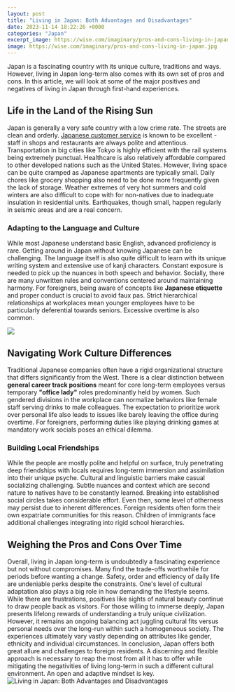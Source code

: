 ```yaml
---
layout: post
title: "Living in Japan: Both Advantages and Disadvantages"
date: 2023-11-14 18:22:26 +0000
categories: "Japan"
excerpt_image: https://wise.com/imaginary/pros-and-cons-living-in-japan.jpg
image: https://wise.com/imaginary/pros-and-cons-living-in-japan.jpg
---
```


Japan is a fascinating country with its unique culture, traditions and ways. However, living in Japan long-term also comes with its own set of pros and cons. In this article, we will look at some of the major positives and negatives of living in Japan through first-hand experiences.
## Life in the Land of the Rising Sun
Japan is generally a very safe country with a low crime rate. The streets are clean and orderly. [Japanese customer service](https://fistore.mysenprints.com/collection/alday) is known to be excellent - staff in shops and restaurants are always polite and attentious. Transportation in big cities like Tokyo is highly efficient with the rail systems being extremely punctual. Healthcare is also relatively affordable compared to other developed nations such as the United States. 
However, living space can be quite cramped as Japanese apartments are typically small. Daily chores like grocery shopping also need to be done more frequently given the lack of storage. Weather extremes of very hot summers and cold winters are also difficult to cope with for non-natives due to inadequate insulation in residential units. Earthquakes, though small, happen regularly in seismic areas and are a real concern. 
### Adapting to the Language and Culture 
While most Japanese understand basic English, advanced proficiency is rare. Getting around in Japan without knowing Japanese can be challenging. The language itself is also quite difficult to learn with its unique writing system and extensive use of kanji characters. Constant exposure is needed to pick up the nuances in both speech and behavior. 
Socially, there are many unwritten rules and conventions centered around maintaining harmony. For foreigners, being aware of concepts like **Japanese etiquette** and proper conduct is crucial to avoid faux pas. Strict hierarchical relationships at workplaces mean younger employees have to be particularly deferential towards seniors. Excessive overtime is also common. 

![](https://questionjapan.com/wp-content/uploads/2021/09/m.jpg)
## Navigating Work Culture Differences
Traditional Japanese companies often have a rigid organizational structure that differs significantly from the West. There is a clear distinction between **general career track positions** meant for core long-term employees versus temporary **"office lady"** roles predominantly held by women. 
Such gendered divisions in the workplace can normalize behaviors like female staff serving drinks to male colleagues. The expectation to prioritize work over personal life also leads to issues like barely leaving the office during overtime. For foreigners, performing duties like playing drinking games at mandatory work socials poses an ethical dilemma.  
### Building Local Friendships
While the people are mostly polite and helpful on surface, truly penetrating deep friendships with locals requires long-term immersion and assimilation into their unique psyche. Cultural and linguistic barriers make casual socializing challenging. Subtle nuances and context which are second nature to natives have to be constantly learned.
Breaking into established social circles takes considerable effort. Even then, some level of otherness may persist due to inherent differences. Foreign residents often form their own expatriate communities for this reason. Children of immigrants face additional challenges integrating into rigid school hierarchies.
## Weighing the Pros and Cons Over Time
Overall, living in Japan long-term is undoubtedly a fascinating experience but not without compromises. Many find the trade-offs worthwhile for periods before wanting a change. Safety, order and efficiency of daily life are undeniable perks despite the constraints. One's level of cultural adaptation also plays a big role in how demanding the lifestyle seems.  
While there are frustrations, positives like sights of natural beauty continue to draw people back as visitors. For those willing to immerse deeply, Japan presents lifelong rewards of understanding a truly unique civilization. However, it remains an ongoing balancing act juggling cultural fits versus personal needs over the long-run within such a homogeneous society. The experiences ultimately vary vastly depending on attributes like gender, ethnicity and individual circumstances.
In conclusion, Japan offers both great allure and challenges to foreign residents. A discerning and flexible approach is necessary to reap the most from all it has to offer while mitigating the negativities of living long-term in such a different cultural environment. An open and adaptive mindset is key.
![Living in Japan: Both Advantages and Disadvantages](https://wise.com/imaginary/pros-and-cons-living-in-japan.jpg)